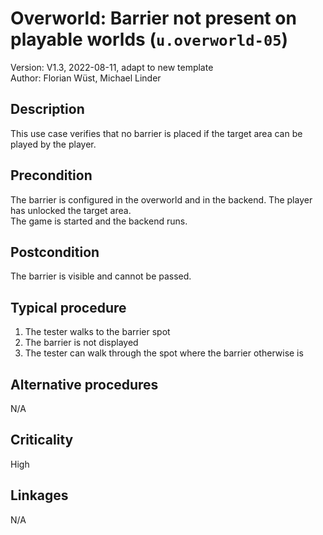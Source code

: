 # Overworld: Barrier not present on playable worlds (`u.overworld-05`)
 
Version: V1.3, 2022-08-11, adapt to new template \
Author: Florian Wüst, Michael Linder  

## Description

This use case verifies that no barrier is placed if the target area can be played by the player.  

## Precondition

The barrier is configured in the overworld and in the backend. The player has unlocked the target area.  
The game is started and the backend runs.

## Postcondition

The barrier is visible and cannot be passed.

## Typical procedure

1. The tester walks to the barrier spot
2. The barrier is not displayed
3. The tester can walk through the spot where the barrier otherwise is

## Alternative procedures

N/A

## Criticality

High

## Linkages

N/A